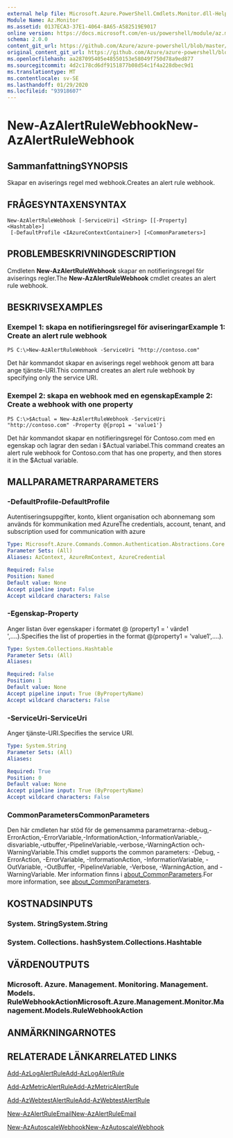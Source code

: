 ```yaml
---
external help file: Microsoft.Azure.PowerShell.Cmdlets.Monitor.dll-Help.xml
Module Name: Az.Monitor
ms.assetid: 0137ECA3-37E1-4064-8A65-A582519E9017
online version: https://docs.microsoft.com/en-us/powershell/module/az.monitor/new-azalertrulewebhook
schema: 2.0.0
content_git_url: https://github.com/Azure/azure-powershell/blob/master/src/Monitor/Monitor/help/New-AzAlertRuleWebhook.md
original_content_git_url: https://github.com/Azure/azure-powershell/blob/master/src/Monitor/Monitor/help/New-AzAlertRuleWebhook.md
ms.openlocfilehash: aa287095405e48550153e58049f750d78a9ed877
ms.sourcegitcommit: 4d2c178cd6df9151877b08d54c1f4a228dbec9d1
ms.translationtype: MT
ms.contentlocale: sv-SE
ms.lasthandoff: 01/29/2020
ms.locfileid: "93918607"
---
```

# <span data-ttu-id="e3b06-101">New-AzAlertRuleWebhook</span><span class="sxs-lookup"><span data-stu-id="e3b06-101">New-AzAlertRuleWebhook</span></span>

## <span data-ttu-id="e3b06-102">Sammanfattning</span><span class="sxs-lookup"><span data-stu-id="e3b06-102">SYNOPSIS</span></span>
<span data-ttu-id="e3b06-103">Skapar en aviserings regel med webhook.</span><span class="sxs-lookup"><span data-stu-id="e3b06-103">Creates an alert rule webhook.</span></span>

## <span data-ttu-id="e3b06-104">FRÅGESYNTAXEN</span><span class="sxs-lookup"><span data-stu-id="e3b06-104">SYNTAX</span></span>

```
New-AzAlertRuleWebhook [-ServiceUri] <String> [[-Property] <Hashtable>]
 [-DefaultProfile <IAzureContextContainer>] [<CommonParameters>]
```

## <span data-ttu-id="e3b06-105">PROBLEMBESKRIVNING</span><span class="sxs-lookup"><span data-stu-id="e3b06-105">DESCRIPTION</span></span>
<span data-ttu-id="e3b06-106">Cmdleten **New-AzAlertRuleWebhook** skapar en notifieringsregel för aviserings regler.</span><span class="sxs-lookup"><span data-stu-id="e3b06-106">The **New-AzAlertRuleWebhook** cmdlet creates an alert rule webhook.</span></span>

## <span data-ttu-id="e3b06-107">BESKRIVS</span><span class="sxs-lookup"><span data-stu-id="e3b06-107">EXAMPLES</span></span>

### <span data-ttu-id="e3b06-108">Exempel 1: skapa en notifieringsregel för aviseringar</span><span class="sxs-lookup"><span data-stu-id="e3b06-108">Example 1: Create an alert rule webhook</span></span>
```
PS C:\>New-AzAlertRuleWebhook -ServiceUri "http://contoso.com"
```

<span data-ttu-id="e3b06-109">Det här kommandot skapar en aviserings regel webhook genom att bara ange tjänste-URI.</span><span class="sxs-lookup"><span data-stu-id="e3b06-109">This command creates an alert rule webhook by specifying only the service URI.</span></span>

### <span data-ttu-id="e3b06-110">Exempel 2: skapa en webhook med en egenskap</span><span class="sxs-lookup"><span data-stu-id="e3b06-110">Example 2: Create a webhook with one property</span></span>
```
PS C:\>$Actual = New-AzAlertRuleWebhook -ServiceUri "http://contoso.com" -Property @{prop1 = 'value1'}
```

<span data-ttu-id="e3b06-111">Det här kommandot skapar en notifieringsregel för Contoso.com med en egenskap och lagrar den sedan i $Actual variabel.</span><span class="sxs-lookup"><span data-stu-id="e3b06-111">This command creates an alert rule webhook for Contoso.com that has one property, and then stores it in the $Actual variable.</span></span>

## <span data-ttu-id="e3b06-112">MALLPARAMETRAR</span><span class="sxs-lookup"><span data-stu-id="e3b06-112">PARAMETERS</span></span>

### <span data-ttu-id="e3b06-113">-DefaultProfile</span><span class="sxs-lookup"><span data-stu-id="e3b06-113">-DefaultProfile</span></span>
<span data-ttu-id="e3b06-114">Autentiseringsuppgifter, konto, klient organisation och abonnemang som används för kommunikation med Azure</span><span class="sxs-lookup"><span data-stu-id="e3b06-114">The credentials, account, tenant, and subscription used for communication with azure</span></span>

```yaml
Type: Microsoft.Azure.Commands.Common.Authentication.Abstractions.Core.IAzureContextContainer
Parameter Sets: (All)
Aliases: AzContext, AzureRmContext, AzureCredential

Required: False
Position: Named
Default value: None
Accept pipeline input: False
Accept wildcard characters: False
```

### <span data-ttu-id="e3b06-115">-Egenskap</span><span class="sxs-lookup"><span data-stu-id="e3b06-115">-Property</span></span>
<span data-ttu-id="e3b06-116">Anger listan över egenskaper i formatet @ (property1 = ' värde1 ',....).</span><span class="sxs-lookup"><span data-stu-id="e3b06-116">Specifies the list of properties in the format @(property1 = 'value1',....).</span></span>

```yaml
Type: System.Collections.Hashtable
Parameter Sets: (All)
Aliases:

Required: False
Position: 1
Default value: None
Accept pipeline input: True (ByPropertyName)
Accept wildcard characters: False
```

### <span data-ttu-id="e3b06-117">-ServiceUri</span><span class="sxs-lookup"><span data-stu-id="e3b06-117">-ServiceUri</span></span>
<span data-ttu-id="e3b06-118">Anger tjänste-URI.</span><span class="sxs-lookup"><span data-stu-id="e3b06-118">Specifies the service URI.</span></span>

```yaml
Type: System.String
Parameter Sets: (All)
Aliases:

Required: True
Position: 0
Default value: None
Accept pipeline input: True (ByPropertyName)
Accept wildcard characters: False
```

### <span data-ttu-id="e3b06-119">CommonParameters</span><span class="sxs-lookup"><span data-stu-id="e3b06-119">CommonParameters</span></span>
<span data-ttu-id="e3b06-120">Den här cmdleten har stöd för de gemensamma parametrarna:-debug,-ErrorAction,-ErrorVariable,-InformationAction,-InformationVariable,-disvariable,-utbuffer,-PipelineVariable,-verbose,-WarningAction och-WarningVariable.</span><span class="sxs-lookup"><span data-stu-id="e3b06-120">This cmdlet supports the common parameters: -Debug, -ErrorAction, -ErrorVariable, -InformationAction, -InformationVariable, -OutVariable, -OutBuffer, -PipelineVariable, -Verbose, -WarningAction, and -WarningVariable.</span></span> <span data-ttu-id="e3b06-121">Mer information finns i [about_CommonParameters](https://go.microsoft.com/fwlink/?LinkID=113216).</span><span class="sxs-lookup"><span data-stu-id="e3b06-121">For more information, see [about_CommonParameters](https://go.microsoft.com/fwlink/?LinkID=113216).</span></span>

## <span data-ttu-id="e3b06-122">KOSTNADS</span><span class="sxs-lookup"><span data-stu-id="e3b06-122">INPUTS</span></span>

### <span data-ttu-id="e3b06-123">System. String</span><span class="sxs-lookup"><span data-stu-id="e3b06-123">System.String</span></span>

### <span data-ttu-id="e3b06-124">System. Collections. hash</span><span class="sxs-lookup"><span data-stu-id="e3b06-124">System.Collections.Hashtable</span></span>

## <span data-ttu-id="e3b06-125">VÄRDEN</span><span class="sxs-lookup"><span data-stu-id="e3b06-125">OUTPUTS</span></span>

### <span data-ttu-id="e3b06-126">Microsoft. Azure. Management. Monitoring. Management. Models. RuleWebhookAction</span><span class="sxs-lookup"><span data-stu-id="e3b06-126">Microsoft.Azure.Management.Monitor.Management.Models.RuleWebhookAction</span></span>

## <span data-ttu-id="e3b06-127">ANMÄRKNINGAR</span><span class="sxs-lookup"><span data-stu-id="e3b06-127">NOTES</span></span>

## <span data-ttu-id="e3b06-128">RELATERADE LÄNKAR</span><span class="sxs-lookup"><span data-stu-id="e3b06-128">RELATED LINKS</span></span>

[<span data-ttu-id="e3b06-129">Add-AzLogAlertRule</span><span class="sxs-lookup"><span data-stu-id="e3b06-129">Add-AzLogAlertRule</span></span>](./Add-AzLogAlertRule.md)

[<span data-ttu-id="e3b06-130">Add-AzMetricAlertRule</span><span class="sxs-lookup"><span data-stu-id="e3b06-130">Add-AzMetricAlertRule</span></span>](./Add-AzMetricAlertRule.md)

[<span data-ttu-id="e3b06-131">Add-AzWebtestAlertRule</span><span class="sxs-lookup"><span data-stu-id="e3b06-131">Add-AzWebtestAlertRule</span></span>](./Add-AzWebtestAlertRule.md)

[<span data-ttu-id="e3b06-132">New-AzAlertRuleEmail</span><span class="sxs-lookup"><span data-stu-id="e3b06-132">New-AzAlertRuleEmail</span></span>](./New-AzAlertRuleEmail.md)

[<span data-ttu-id="e3b06-133">New-AzAutoscaleWebhook</span><span class="sxs-lookup"><span data-stu-id="e3b06-133">New-AzAutoscaleWebhook</span></span>](./New-AzAutoscaleWebhook.md)


